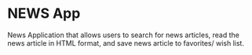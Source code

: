 # NEWS App

News Application that allows users to search for news articles, read the news article in HTML format, and save news article to favorites/ wish list.